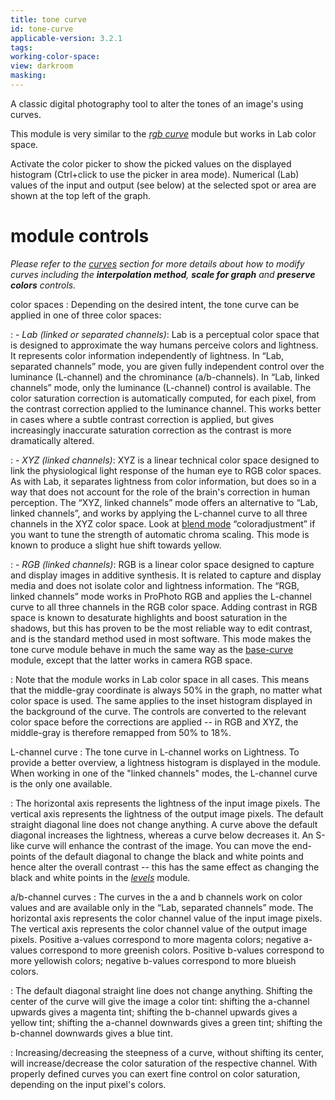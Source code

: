 ```yaml
---
title: tone curve
id: tone-curve
applicable-version: 3.2.1
tags: 
working-color-space:  
view: darkroom
masking: 
---
```


A classic digital photography tool to alter the tones of an image's using curves.

This module is very similar to the [_rgb curve_](./rgb-curve.md) module but works in Lab color space.

Activate the color picker to show the picked values on the displayed histogram (Ctrl+click to use the picker in area mode). Numerical (Lab) values of the input and output (see below) at the selected spot or area are shown at the top left of the graph.

# module controls

_Please refer to the [curves](../../darkroom/processing-modules/curves.md) section for more details about how to modify curves including the **interpolation method**, **scale for graph** and **preserve colors** controls._

color spaces
: Depending on the desired intent, the tone curve can be applied in one of three color spaces:

: - _Lab (linked or separated channels)_: Lab is a perceptual color space that is designed to approximate the way humans perceive colors and lightness. It represents color information independently of lightness. In “Lab, separated channels” mode, you are given fully independent control over the luminance (L-channel) and the chrominance (a/b-channels). In “Lab, linked channels” mode, only the luminance (L-channel) control is available. The color saturation correction is automatically computed, for each pixel, from the contrast correction applied to the luminance channel. This works better in cases where a subtle contrast correction is applied, but gives increasingly inaccurate saturation correction as the contrast is more dramatically altered.

: - _XYZ (linked channels)_: XYZ is a linear technical color space designed to link the physiological light response of the human eye to RGB color spaces. As with Lab, it separates lightness from color information, but does so in a way that does not account for the role of the brain's correction in human perception. The “XYZ, linked channels” mode offers an alternative to “Lab, linked channels”, and works by applying the L-channel curve to all three channels in the XYZ color space. Look at [blend mode](../../darkroom/masking-and-blending/blend-modes.md) “coloradjustment” if you want to tune the strength of automatic chroma scaling. This mode is known to produce a slight hue shift towards yellow.

: - _RGB (linked channels)_: RGB is a linear color space designed to capture and display images in additive synthesis. It is related to capture and display media and does not isolate color and lightness information. The “RGB, linked channels” mode works in ProPhoto RGB and applies the L-channel curve to all three channels in the RGB color space. Adding contrast in RGB space is known to desaturate highlights and boost saturation in the shadows, but this has proven to be the most reliable way to edit contrast, and is the standard method used in most software. This mode makes the tone curve module behave in much the same way as the [base-curve](./base-curve.md) module, except that the latter works in camera RGB space.

: Note that the module works in Lab color space in all cases. This means that the middle-gray coordinate is always 50% in the graph, no matter what color space is used. The same applies to the inset histogram displayed in the background of the curve. The controls are converted to the relevant color space before the corrections are applied -- in RGB and XYZ, the middle-gray is therefore remapped from 50% to 18%.

L-channel curve
: The tone curve in L-channel works on Lightness. To provide a better overview, a lightness histogram is displayed in the module. When working in one of the "linked channels" modes, the L-channel curve is the only one available.

: The horizontal axis represents the lightness of the input image pixels. The vertical axis represents the lightness of the output image pixels. The default straight diagonal line does not change anything. A curve above the default diagonal increases the lightness, whereas a curve below decreases it. An S-like curve will enhance the contrast of the image. You can move the end-points of the default diagonal to change the black and white points and hence alter the overall contrast -- this has the same effect as changing the black and white points in the [_levels_](./levels.md) module.

a/b-channel curves
: The curves in the a and b channels work on color values and are available only in the “Lab, separated channels” mode. The horizontal axis represents the color channel value of the input image pixels. The vertical axis represents the color channel value of the output image pixels. Positive a-values correspond to more magenta colors; negative a-values correspond to more greenish colors. Positive b-values correspond to more yellowish colors; negative b-values correspond to more blueish colors.

: The default diagonal straight line does not change anything. Shifting the center of the curve will give the image a color tint: shifting the a-channel upwards gives a magenta tint; shifting the b-channel upwards gives a yellow tint; shifting the a-channel downwards gives a green tint; shifting the b-channel downwards gives a blue tint.

: Increasing/decreasing the steepness of a curve, without shifting its center, will increase/decrease the color saturation of the respective channel. With properly defined curves you can exert fine control on color saturation, depending on the input pixel's colors.
